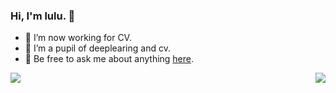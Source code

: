 ### Hi, I'm lulu. 👋

- 🔭 I’m now working for CV.
- 🌱 I’m a pupil of deeplearing and cv. 
- 💬 Be free to ask me about anything [here](https://github.com/yl305237731/yl305237731/issues).
<img align="left" src="https://github-readme-stats.vercel.app/api?username=yl305237731&show_icons=true&hide_border=true">
<img align="right" src="https://github-readme-stats.vercel.app/api/top-langs/?username=yl305237731&hide_border=true">
</div>
